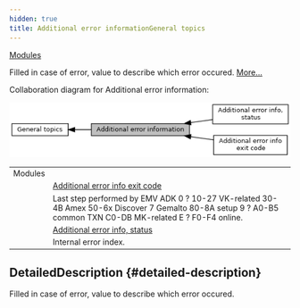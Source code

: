 ```yaml
---
hidden: true
title: Additional error informationGeneral topics
---
```


[Modules](#groups)

Filled in case of error, value to describe which error occured. [More\...](#details)

Collaboration diagram for Additional error information:

![](group___d_e_f___a_d_k___d_e_b_u_g.png)

|  |  |
|----|----|
| Modules |  |
|   | <a href="group___d_e_f___a_d_k___d_e_b_u_g___e_x_i_t.md">Additional error info exit code</a> |
|   | Last step performed by EMV ADK 0 ? 10-27 VK-related 30-4B Amex 50-6x Discover 7 Gemalto 80-8A setup 9 ? A0-B5 common TXN C0-DB MK-related E ? F0-F4 online.<br/> |
|   | <a href="group___d_e_f___a_d_k___d_e_b_u_g___s_t_a_t_u_s.md">Additional error info, status</a> |
|   | Internal error index.<br/> |

## DetailedDescription {#detailed-description}

Filled in case of error, value to describe which error occured.
